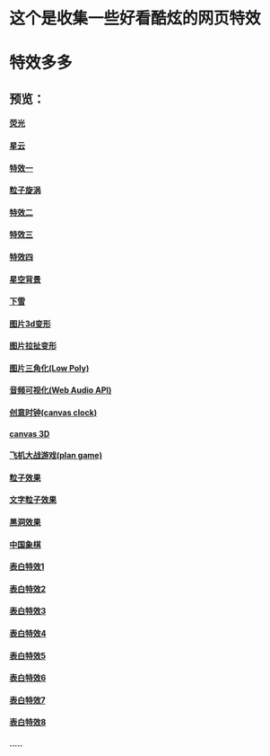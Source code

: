 # 这个是收集一些好看酷炫的网页特效
# 特效多多
## 预览：

#### [荧光](https://rstyro.github.io/html5/fluorescence.html)
#### [星云](https://rstyro.github.io/html5/nebula.html)
#### [特效一](https://rstyro.github.io/html5/overflow.html)
#### [粒子旋涡](https://rstyro.github.io/html5/particleWhirlpool.html)
#### [特效二](https://rstyro.github.io/html5/whirlpool.html)
#### [特效三](https://rstyro.github.io/html5/three/index.html)
#### [特效四](https://rstyro.github.io/html5/randomDot/index.html)
#### [星空背景](https://rstyro.github.io/html5/starry.html)
#### [下雪](https://rstyro.github.io/html5/snow/index.html)
#### [图片3d变形](https://rstyro.github.io/html5/canvas的一些特效/src/Funny-demo/transform/demo2.html)
#### [图片拉扯变形](https://rstyro.github.io/html5/canvas的一些特效/src/Funny-demo/transform/demo1.html)
#### [图片三角化(Low Poly)](https://rstyro.github.io/html5/canvas的一些特效/src/Funny-demo/lowpoly/index.html)
#### [音频可视化(Web Audio API)](https://rstyro.github.io/html5/canvas的一些特效/src/Funny-demo/musicPlayer/index.html)
#### [创意时钟(canvas clock)](https://rstyro.github.io/html5/canvas的一些特效/src/Funny-demo/coolClock/index.html)
#### [canvas 3D](https://rstyro.github.io/html5/canvas的一些特效/src/3D-demo/3Dcubes.html)
#### [飞机大战游戏(plan game)](https://rstyro.github.io/html5/canvas的一些特效/src/Game-demo/planGame/index.html)
#### [粒子效果](https://rstyro.github.io/html5/canvas的一些特效/src/Particle-demo/orangutan/index.html)
#### [文字粒子效果](https://rstyro.github.io/html5/canvas的一些特效/src/Particle-demo/imgdata/controlImgData.html)
#### [黑洞效果](https://rstyro.github.io/html5/canvas的一些特效/src/Particle-demo/blackhole/blackhole.html)
#### [中国象棋](https://rstyro.github.io/html5/中国象棋/index.html)
#### [表白特效1](https://rstyro.github.io/html5/love/1)
#### [表白特效2](https://rstyro.github.io/html5/love/2)
#### [表白特效3](https://rstyro.github.io/html5/love/3)
#### [表白特效4](https://rstyro.github.io/html5/love/4)
#### [表白特效5](https://rstyro.github.io/html5/love/5)
#### [表白特效6](https://rstyro.github.io/html5/love/6)
#### [表白特效7](https://rstyro.github.io/html5/love/7)
#### [表白特效8](https://rstyro.github.io/html5/love/8)
#### .....
